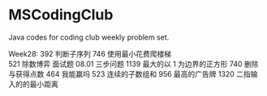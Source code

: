 # MSCodingClub
Java codes for coding club weekly problem set.

Week28:
    392 判断子序列 
    746 使用最小花费爬楼梯  
    521 除数博弈 
    面试题 08.01 三步问题 
    1139 最大的以 1 为边界的正方形 
    740 删除与获得点数 
    464 我能赢吗 
    523 连续的子数组和 
    956 最高的广告牌 
    1320 二指输入的的最小距离 


